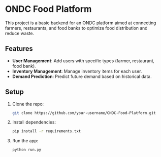 # ONDC Food Platform

This project is a basic backend for an ONDC platform aimed at connecting farmers, restaurants, and food banks to optimize food distribution and reduce waste.

## Features
- **User Management**: Add users with specific types (farmer, restaurant, food bank).
- **Inventory Management**: Manage inventory items for each user.
- **Demand Prediction**: Predict future demand based on historical data.

## Setup
1. Clone the repo:
    ```bash
    git clone https://github.com/your-username/ONDC-Food-Platform.git
    ```
2. Install dependencies:
    ```bash
    pip install -r requirements.txt
    ```
3. Run the app:
    ```bash
    python run.py
    ```
